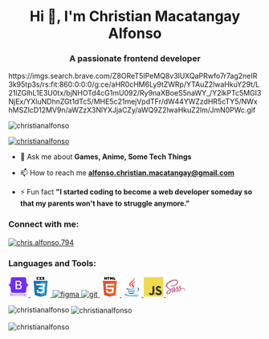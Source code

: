 <h1 align="center">Hi 👋, I'm Christian Macatangay Alfonso</h1>
<h3 align="center">A passionate frontend developer</h3>
https://imgs.search.brave.com/Z8OReT5IPeMQ8v3lUXQaPRwfo7r7ag2neIR3k95tp3s/rs:fit:860:0:0:0/g:ce/aHR0cHM6Ly9tZWRp/YTAuZ2lwaHkuY29t/L21lZGlhL1E3U0tx/bjNHOTd4cG1mU092/Ry9naXBoeS5naWY_/Y2lkPTc5MGI3NjEx/YXluNDhnZGt1dTc5/MHE5c21mejVpdTFr/dW44YWZzdHR5cTY5/NWxhMSZlcD12MV9n/aWZzX3NlYXJjaCZy/aWQ9Z2lwaHkuZ2lm/JmN0PWc.gif
<p align="left"> <img src="https://komarev.com/ghpvc/?username=christianalfonso&label=Profile%20views&color=0e75b6&style=flat" alt="christianalfonso" /> </p>

<p align="left"> <a href="https://github.com/ryo-ma/github-profile-trophy"><img src="https://github-profile-trophy.vercel.app/?username=christianalfonso" alt="christianalfonso" /></a> </p>

- 💬 Ask me about **Games, Anime, Some Tech Things**

- 📫 How to reach me **alfonso.christian.macatangay@gmail.com**

- ⚡ Fun fact **"I started coding to become a web developer someday so that my parents won't have to struggle anymore."**

<h3 align="left">Connect with me:</h3>
<p align="left">
<a href="https://fb.com/chris.alfonso.794" target="blank"><img align="center" src="https://raw.githubusercontent.com/rahuldkjain/github-profile-readme-generator/master/src/images/icons/Social/facebook.svg" alt="chris.alfonso.794" height="30" width="40" /></a>
</p>

<h3 align="left">Languages and Tools:</h3>
<p align="left"> <a href="https://getbootstrap.com" target="_blank" rel="noreferrer"> <img src="https://raw.githubusercontent.com/devicons/devicon/master/icons/bootstrap/bootstrap-plain-wordmark.svg" alt="bootstrap" width="40" height="40"/> </a> <a href="https://www.w3schools.com/css/" target="_blank" rel="noreferrer"> <img src="https://raw.githubusercontent.com/devicons/devicon/master/icons/css3/css3-original-wordmark.svg" alt="css3" width="40" height="40"/> </a> <a href="https://www.figma.com/" target="_blank" rel="noreferrer"> <img src="https://www.vectorlogo.zone/logos/figma/figma-icon.svg" alt="figma" width="40" height="40"/> </a> <a href="https://git-scm.com/" target="_blank" rel="noreferrer"> <img src="https://www.vectorlogo.zone/logos/git-scm/git-scm-icon.svg" alt="git" width="40" height="40"/> </a> <a href="https://www.w3.org/html/" target="_blank" rel="noreferrer"> <img src="https://raw.githubusercontent.com/devicons/devicon/master/icons/html5/html5-original-wordmark.svg" alt="html5" width="40" height="40"/> </a> <a href="https://www.java.com" target="_blank" rel="noreferrer"> <img src="https://raw.githubusercontent.com/devicons/devicon/master/icons/java/java-original.svg" alt="java" width="40" height="40"/> </a> <a href="https://developer.mozilla.org/en-US/docs/Web/JavaScript" target="_blank" rel="noreferrer"> <img src="https://raw.githubusercontent.com/devicons/devicon/master/icons/javascript/javascript-original.svg" alt="javascript" width="40" height="40"/> </a> <a href="https://sass-lang.com" target="_blank" rel="noreferrer"> <img src="https://raw.githubusercontent.com/devicons/devicon/master/icons/sass/sass-original.svg" alt="sass" width="40" height="40"/> </a> </p>

<p><img align="left" src="https://github-readme-stats.vercel.app/api/top-langs?username=christianalfonso&show_icons=true&locale=en&layout=compact" alt="christianalfonso" /></p>

<p>&nbsp;<img align="center" src="https://github-readme-stats.vercel.app/api?username=christianalfonso&show_icons=true&locale=en" alt="christianalfonso" /></p>

<p><img align="center" src="https://github-readme-streak-stats.herokuapp.com/?user=christianalfonso&" alt="christianalfonso" /></p>
